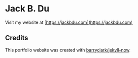 # Jack B. Du

Visit my website at [https://jackbdu.com](https://jackbdu.com)

## Credits

This portfolio website was created with [barryclark/jekyll-now](https://github.com/barryclark/jekyll-now).
